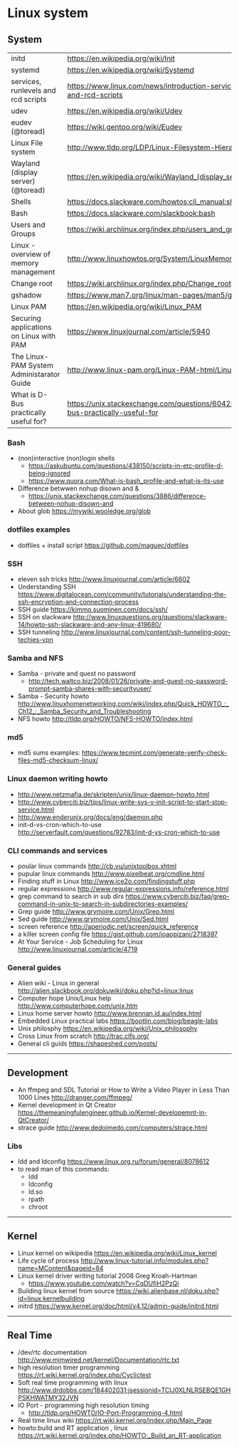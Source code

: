
# Linux system

## System

|                                           |                                                                                        |
|-------------------------------------------| ---------------------------------------------------------------------------------------|
| initd                                     | <https://en.wikipedia.org/wiki/Init>                                                   |
| systemd                                   | <https://en.wikipedia.org/wiki/Systemd>                                                |
| services, runlevels and rcd scripts       | <https://www.linux.com/news/introduction-services-runlevels-and-rcd-scripts>           |
| udev                                      | <https://en.wikipedia.org/wiki/Udev>                                                   |
| eudev  (@toread)                          | <https://wiki.gentoo.org/wiki/Eudev>                                                   |
| Linux File system                         | <http://www.tldp.org/LDP/Linux-Filesystem-Hierarchy/html/usr.html>                     |
| Wayland (display server) (@toread)        | <https://en.wikipedia.org/wiki/Wayland_(display_server_protocol)>                      |
| Shells                                    | <https://docs.slackware.com/howtos:cli_manual:shells>                                  |
| Bash                                      | <https://docs.slackware.com/slackbook:bash>                                            |
| Users and Groups                          | <https://wiki.archlinux.org/index.php/users_and_groups>                                |
| Linux - overview of memory management     | <http://www.linuxhowtos.org/System/LinuxMemoryManagement.htm>                          |
| Change root                               | <https://wiki.archlinux.org/index.php/Change_root>                                     |
| gshadow                                   | <https://www.man7.org/linux/man-pages/man5/gshadow.5.html>                             |
| Linux PAM                                 | <https://en.wikipedia.org/wiki/Linux_PAM>                                              |
| Securing applications on Linux with PAM   | <https://www.linuxjournal.com/article/5940>                                            |
| The Linux-PAM System Administarator Guide | <http://www.linux-pam.org/Linux-PAM-html/Linux-PAM_SAG.html>                           |
| What is D-Bus practically useful for?     | <https://unix.stackexchange.com/questions/604258/what-is-d-bus-practically-useful-for> |


### Bash
* (non)interactive (non)login shells
    * <https://askubuntu.com/questions/438150/scripts-in-etc-profile-d-being-ignored>
    * <https://www.quora.com/What-is-bash_profile-and-what-is-its-use>
* Difference betwwen nohup disown and &
    * <https://unix.stackexchange.com/questions/3886/difference-between-nohup-disown-and>
* About glob <https://mywiki.wooledge.org/glob>

### dotfiles examples
* dotfiles + install script <https://github.com/maguec/dotfiles>

### SSH
* eleven ssh tricks                         http://www.linuxjournal.com/article/6602
* Understanding SSH                         https://www.digitalocean.com/community/tutorials/understanding-the-ssh-encryption-and-connection-process
* SSH guide                                 https://kimmo.suominen.com/docs/ssh/
* SSH on slackware                          http://www.linuxquestions.org/questions/slackware-14/howto-ssh-slackware-and-any-linux-419680/ 
* SSH tunneling                             http://www.linuxjournal.com/content/ssh-tunneling-poor-techies-vpn
 
### Samba and NFS
* Samba - private and quest no password    
  * <http://tech.waltco.biz/2008/01/26/private-and-guest-no-password-prompt-samba-shares-with-securityuser/>
* Samba - Security howto   <http://www.linuxhomenetworking.com/wiki/index.php/Quick_HOWTO_:_Ch12_:_Samba_Security_and_Troubleshooting>
* NFS howto     <http://tldp.org/HOWTO/NFS-HOWTO/index.html>
 
 
### md5
* md5 sums examples: <https://www.tecmint.com/generate-verify-check-files-md5-checksum-linux/>
 
### Linux daemon writing howto
* http://www.netzmafia.de/skripten/unix/linux-daemon-howto.html
* http://www.cyberciti.biz/tips/linux-write-sys-v-init-script-to-start-stop-service.html
* http://www.enderunix.org/docs/eng/daemon.php
* init-d-vs-cron-which-to-use      http://serverfault.com/questions/92783/init-d-vs-cron-which-to-use

### CLI commands and services
* poular linux commands                     http://cb.vu/unixtoolbox.xhtml
* pupular linux commands                    http://www.pixelbeat.org/cmdline.html
* Finding stuff in Linux                    http://www.ice2o.com/findingstuff.php
* regular expressions                       http://www.regular-expressions.info/reference.html
* grep command to search in sub dirs        https://www.cyberciti.biz/faq/grep-command-in-unix-to-search-in-subdirectories-examples/
* Grep guide                                http://www.grymoire.com/Unix/Grep.html
* Sed guide                                 http://www.grymoire.com/Unix/Sed.html
* screen reference                          http://aperiodic.net/screen/quick_reference 
* a killer screen config file               https://gist.github.com/joaopizani/2718397
* At Your Service - Job Scheduling for Linux http://www.linuxjournal.com/article/4719

### General guides
* Alien wiki - Linux in general         http://alien.slackbook.org/dokuwiki/doku.php?id=linux:linux
* Computer hope Unix/Linux help         http://www.computerhope.com/unix.htm
* Linux home server howto               http://www.brennan.id.au/index.html
* Embedded Linux practical labs         https://bootlin.com/blog/beagle-labs
* Unix philosphy                        https://en.wikipedia.org/wiki/Unix_philosophy
* Cross Linux from scratch              http://trac.clfs.org/
* General cli guids                     https://shapeshed.com/posts/

-----------------------------------
## Development
* An ffmpeg and SDL Tutorial or How to Write a Video Player in Less Than 1000 Lines        http://dranger.com/ffmpeg/
* Kernel development in Qt Creator     https://themeaningfulengineer.github.io/Kernel-developemnt-in-QtCreator/
* strace guide                         http://www.dedoimedo.com/computers/strace.html
 
 
### Libs
* ldd and ldconfig               https://www.linux.org.ru/forum/general/8078612
* to read man of this commands:
  * ldd
  * ldconfig
  * ld.so
  * rpath
  * chroot
 
 
-------------------------------------
## Kernel

* Linux kernel on wikipedia     <https://en.wikipedia.org/wiki/Linux_kernel>
* Life cycle of process     <http://www.linux-tutorial.info/modules.php?name=MContent&pageid=84>
* Linux kernel driver writing tutorial  2008 Greg Kroah-Hartman
  * <https://www.youtube.com/watch?v=CqDUfiH2PzQi>
* Building linux kernel from source <https://wiki.alienbase.nl/doku.php?id=linux:kernelbuilding>
* initrd        <https://www.kernel.org/doc/html/v4.12/admin-guide/initrd.html>

-------------------------------------
## Real Time
* /dev/rtc documentation    <http://www.mjmwired.net/kernel/Documentation/rtc.txt>
* high resolution timer programming <https://rt.wiki.kernel.org/index.php/Cyclictest>
* Soft real time programming with linux         <http://www.drdobbs.com/184402031;jsessionid=TCIJ0XLNLRSEBQE1GHPSKHWATMY32JVN>
* IO Port - programming high resolution timing
  * <http://tldp.org/HOWTO/IO-Port-Programming-4.html>
* Real time linux wiki      <https://rt.wiki.kernel.org/index.php/Main_Page>
* howto:build and RT application , linux <https://rt.wiki.kernel.org/index.php/HOWTO:_Build_an_RT-application>
 
